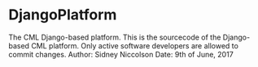 # DjangoPlatform
The CML Django-based platform. This is the sourcecode of the Django-based CML platform. Only active software developers are allowed to commit changes.
Author: Sidney Niccolson
Date: 9th of June, 2017

